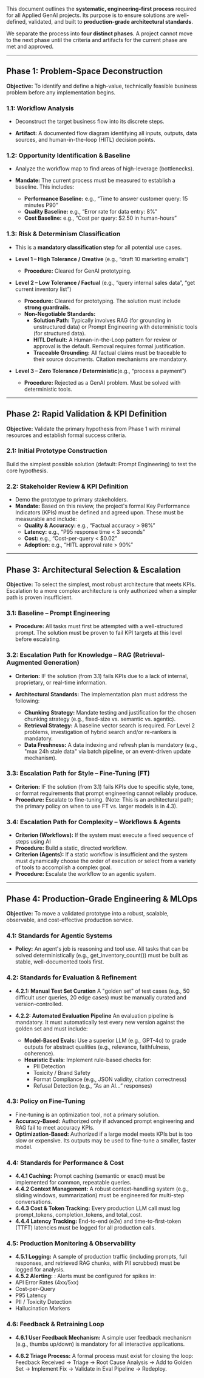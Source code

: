 

This document outlines the **systematic, engineering-first process** required for all Applied GenAI projects. Its purpose is to ensure solutions are well-defined, validated, and built to **production-grade architectural standards**.

We separate the process into **four distinct phases**. A project cannot move to the next phase until the criteria and artifacts for the current phase are met and approved.

---

## Phase 1: Problem-Space Deconstruction

**Objective:** To identify and define a high-value, technically feasible business problem before any implementation begins.

### 1.1: Workflow Analysis
- Deconstruct the target business flow into its discrete steps.

- **Artifact:** A documented flow diagram identifying all inputs, outputs, data sources, and human-in-the-loop (HITL) decision points.

### 1.2: Opportunity Identification & Baseline
- Analyze the workflow map to find areas of high-leverage (bottlenecks).

- **Mandate:** The current process must be measured to establish a baseline. This includes:
  - **Performance Baseline:** e.g., “Time to answer customer query: 15 minutes P90”
  - **Quality Baseline:** e.g., “Error rate for data entry: 8%”
  - **Cost Baseline:** e.g., “Cost per query: $2.50 in human-hours”

### 1.3: Risk & Determinism Classification
- This is a **mandatory classification step** for all potential use cases.

- **Level 1 – High Tolerance / Creative** (e.g., “draft 10 marketing emails”)
  - **Procedure:** Cleared for GenAI prototyping.
- **Level 2 – Low Tolerance / Factual** (e.g., “query internal sales data”, “get current inventory list”)
  - **Procedure:** Cleared for prototyping. The solution must include **strong guardrails.**
  - **Non-Negotiable Standards:**
    - **Solution Path:** Typically involves RAG (for grounding in unstructured data) or Prompt Engineering with deterministic tools (for structured data).
    - **HITL Default:** A Human-in-the-Loop pattern for review or approval is the default. Removal requires formal justification.
    - **Traceable Grounding:** All factual claims must be traceable to their source documents. Citation mechanisms are mandatory.
- **Level 3 – Zero Tolerance / Deterministic**(e.g., “process a payment”)
  - **Procedure:** Rejected as a GenAI problem. Must be solved with deterministic tools.

---

## Phase 2: Rapid Validation & KPI Definition

**Objective:** Validate the primary hypothesis from Phase 1 with minimal resources and establish formal success criteria.

### 2.1: Initial Prototype Construction
Build the simplest possible solution (default: Prompt Engineering) to test the core hypothesis.

### 2.2: Stakeholder Review & KPI Definition
- Demo the prototype to primary stakeholders.
- **Mandate:** Based on this review, the project's formal Key Performance Indicators (KPIs) must be defined and agreed upon. These must be measurable and include:
  - **Quality & Accuracy:** e.g., “Factual accuracy > 98%”
  - **Latency:** e.g., “P95 response time < 3 seconds”
  - **Cost:** e.g., “Cost-per-query < $0.02”
  - **Adoption:** e.g., “HITL approval rate > 90%”

---

## Phase 3: Architectural Selection & Escalation

**Objective:** To select the simplest, most robust architecture that meets KPIs. Escalation to a more complex architecture is only authorized when a simpler path is proven insufficient.

### 3.1: Baseline – Prompt Engineering
- **Procedure:** All tasks must first be attempted with a well-structured prompt. The solution must be proven to fail KPI targets at this level before escalating.

### 3.2: Escalation Path for Knowledge – RAG (Retrieval-Augmented Generation)
- **Criterion:** IF the solution (from 3.1) fails KPIs due to a lack of internal, proprietary, or real-time information.

- **Architectural Standards:** The implementation plan must address the following:
  - **Chunking Strategy:** Mandate testing and justification for the chosen chunking strategy (e.g., fixed-size vs. semantic vs. agentic).
  - **Retrieval Strategy:** A baseline vector search is required. For Level 2 problems, investigation of hybrid search and/or re-rankers is mandatory.
  - **Data Freshness:** A data indexing and refresh plan is mandatory (e.g., "max 24h stale data" via batch pipeline, or an event-driven update mechanism).

### 3.3: Escalation Path for Style – Fine-Tuning (FT)
- **Criterion:** IF the solution (from 3.1) fails KPIs due to specific style, tone, or format requirements that prompt engineering cannot reliably produce.
- **Procedure:** Escalate to fine-tuning. (Note: This is an architectural path; the primary policy on when to use FT vs. larger models is in 4.3).

### 3.4: Escalation Path for Complexity – Workflows & Agents
- **Criterion (Workflows):** If the system must execute a fixed sequence of steps using AI 
- **Procedure:** Build a static, directed workflow.
- **Criterion (Agents):** If a static workflow is insufficient and the system must dynamically choose the order of execution or select from a variety of tools to accomplish a complex goal. 
- **Procedure:** Escalate the workflow to an agentic system.

---

## Phase 4: Production-Grade Engineering & MLOps

**Objective:** To move a validated prototype into a robust, scalable, observable, and cost-effective production service.

### 4.1: Standards for Agentic Systems
- **Policy:** An agent's job is reasoning and tool use. All tasks that can be solved deterministically (e.g., get_inventory_count()) must be built as stable, well-documented tools first.

### 4.2: Standards for Evaluation & Refinement
- **4.2.1: Manual Test Set Curation** A "golden set" of test cases (e.g., 50 difficult user queries, 20 edge cases) must be manually curated and version-controlled.

- **4.2.2: Automated Evaluation Pipeline** An evaluation pipeline is mandatory. It must automatically test every new version against the golden set and must include:
  - **Model-Based Evals:** Use a superior LLM (e.g., GPT-4o) to grade outputs for abstract qualities (e.g., relevance, faithfulness, coherence).
  - **Heuristic Evals:** Implement rule-based checks for:
    - PII Detection
    - Toxicity / Brand Safety
    - Format Compliance (e.g., JSON validity, citation correctness)
    - Refusal Detection (e.g., “As an AI…” responses)

### 4.3: Policy on Fine-Tuning
- Fine-tuning is an optimization tool, not a primary solution.
- **Accuracy-Based:** Authorized only if advanced prompt engineering and RAG fail to meet accuracy KPIs.
- **Optimization-Based:** Authorized if a large model meets KPIs but is too slow or expensive. Its outputs may be used to fine-tune a smaller, faster model.

### 4.4: Standards for Performance & Cost
- **4.4.1 Caching:** Prompt caching (semantic or exact) must be implemented for common, repeatable queries.
- **4.4.2 Context Management:**  A robust context-handling system (e.g., sliding windows, summarization) must be engineered for multi-step conversations.
- **4.4.3 Cost & Token Tracking:**  Every production LLM call must log prompt_tokens, completion_tokens, and total_cost.
- **4.4.4 Latency Tracking:** End-to-end (e2e) and time-to-first-token (TTFT) latencies must be logged for all production calls.

### 4.5: Production Monitoring & Observability
 - **4.5.1 Logging:** A sample of production traffic (including prompts, full responses, and retrieved RAG chunks, with PII scrubbed) must be logged for analysis.
 - **4.5.2 Alerting:** : Alerts must be configured for spikes in:
  - API Error Rates (4xx/5xx)  
  - Cost-per-Query
  - P95 Latency
  - PII / Toxicity Detection
  - Hallucination Markers

### 4.6: Feedback & Retraining Loop
- **4.6.1 User Feedback Mechanism:** A simple user feedback mechanism (e.g., thumbs up/down) is mandatory for all interactive applications.

- **4.6.2 Triage Process:** A formal process must exist for closing the loop:
Feedback Received -> Triage -> Root Cause Analysis -> Add to Golden Set -> Implement Fix -> Validate in Eval Pipeline -> Redeploy.

